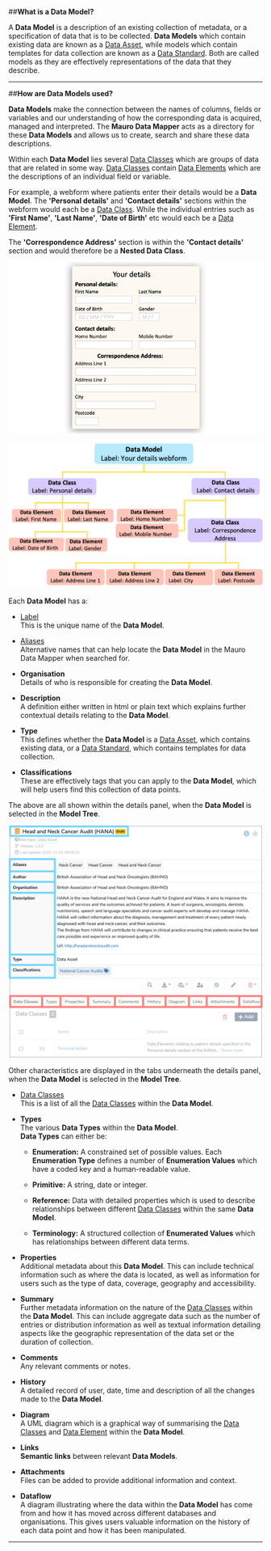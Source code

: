 ##**What is a Data Model?**

A **Data Model** is a description of an existing collection of metadata, or a specification of data that is to be collected. **Data Models** which contain existing data are known as a [Data Asset](../data-asset/data-asset.md), while models which contain templates for data collection are known as a [Data Standard](../data-standard/data-standard.md). Both are called models as they are effectively representations of the data that they describe. 

---
##**How are Data Models used?**

**Data Models** make the connection between the names of columns, fields or variables and our understanding of how the corresponding data is acquired, managed and interpreted. The **Mauro Data Mapper** acts as a directory for these **Data Models** and allows us to create, search and share these data descriptions.

Within each **Data Model** lies several [Data Classes](../data-class/data-class.md) which are groups of data that are related in some way. [Data Classes](../data-class/data-class.md) contain [Data Elements](../data-element/data-element.md) which are the descriptions of an individual field or variable. 

For example, a webform where patients enter their details would be a **Data Model**. The **'Personal details'** and **'Contact details'** sections within the webform would each be a [Data Class](../data-class/data-class.md). While the individual entries such as **'First Name'**, **'Last Name'**, **'Date of Birth'** etc would each be a [Data Element](../data-element/data-element.md). 

The **'Correspondence Address'** section is within the **'Contact details'** section and would therefore be a **Nested Data Class**.

![Webform Data Model example](your-details-webform.png)
 
![Flowchart of Webform Data Model example ](data-model-flowchart.png)

Each **Data Model** has a:

* [Label](../label/label.md)  
	This is the unique name of the **Data Model**.
	
* [Aliases](../aliases/aliases.md)  
	Alternative names that can help locate the **Data Model** in the Mauro Data Mapper when searched for.

* **Organisation**  
	Details of who is responsible for creating the **Data Model**. 

* **Description**  
	A definition either written in html or plain text which explains further contextual details relating to the **Data Model**.

* **Type**  
	This defines whether the **Data Model** is a [Data Asset](../data-asset/data-asset.md), which contains existing data, or a [Data Standard](../data-standard/data-standard.md), which contains templates for data collection. 

* **Classifications**  
	These are effectively tags that you can apply to the **Data Model**, which will help users find this collection of data points. 

The above are all shown within the details panel, when the **Data Model** is selected in the **Model Tree**.

![Data Model details panel](data-model-details.png)

Other characteristics are displayed in the tabs underneath the details panel, when the **Data Model** is selected in the **Model Tree**.

* [Data Classes](../data-class/data-class.md)  
	This is a list of all the [Data Classes](../data-class/data-class.md) within the **Data Model**.

* **Types**  
	The various **Data Types** within the **Data Model**.  
	**Data Types** can either be:
	* **Enumeration:** A constrained set of possible values. Each **Enumeration Type** defines a number of **Enumeration Values** which have a coded key and a human-readable value.

	* **Primitive:** A string, date or integer.

	* **Reference:** Data with detailed properties which is used to describe relationships between different [Data Classes](../data-class/data-class.md) within the same **Data Model**.

	* **Terminology:** A structured collection of **Enumerated Values** which has relationships between different data terms.

* **Properties**  
	Additional metadata about this **Data Model**. This can include technical information such as where the data is located, as well as information for users such as the type of data, coverage, geography and accessibility.

* **Summary**  
	Further metadata information on the nature of the [Data Classes](../data-class/data-class.md) within the **Data Model**. This can include aggregate data such as the number of entries or distribution information as well as textual information detailing aspects like the geographic representation of the data set or the duration of collection. 
	
* **Comments**  
	Any relevant comments or notes. 
	
* **History**  
	A detailed record of user, date, time and description of all the changes made to the **Data Model**. 

* **Diagram**  
	A UML diagram which is a graphical way of summarising the [Data Classes](../data-class/data-class.md) and [Data Element](../data-element/data-element.md) within the **Data Model**. 

* **Links**  
	**Semantic links** between relevant **Data Models**.

* **Attachments**  
	Files can be added to provide additional information and context. 
	
* **Dataflow**  
	A diagram illustrating where the data within the **Data Model** has come from and how it has moved across different databases and organisations. This gives users valuable information on the history of each data point and how it has been manipulated.  

---